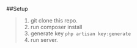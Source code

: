 ##Setup
>
> 1. git clone this repo.
> 2. run composer install
> 3. generate key `php artisan key:generate`
> 4. run server.
